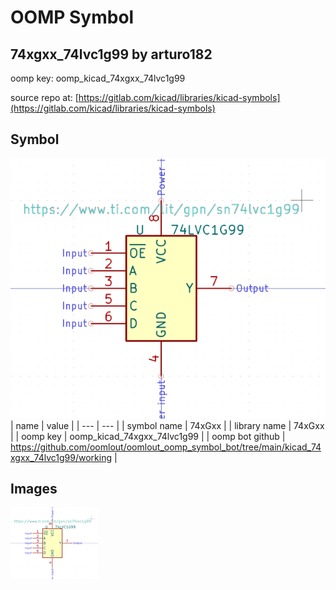 # OOMP Symbol  
## 74xgxx_74lvc1g99  by arturo182  
  
oomp key: oomp_kicad_74xgxx_74lvc1g99  
  
source repo at: [https://gitlab.com/kicad/libraries/kicad-symbols](https://gitlab.com/kicad/libraries/kicad-symbols)  
## Symbol  
  
[![working.png](working_600.png)](working.png)  
| name | value | 
| --- | --- | 
| symbol name | 74xGxx | 
| library name | 74xGxx | 
| oomp key | oomp_kicad_74xgxx_74lvc1g99 | 
| oomp bot github | https://github.com/oomlout/oomlout_oomp_symbol_bot/tree/main/kicad_74xgxx_74lvc1g99/working | 
## Images  
  
[![working.png](working_140.png)](working.png)  
